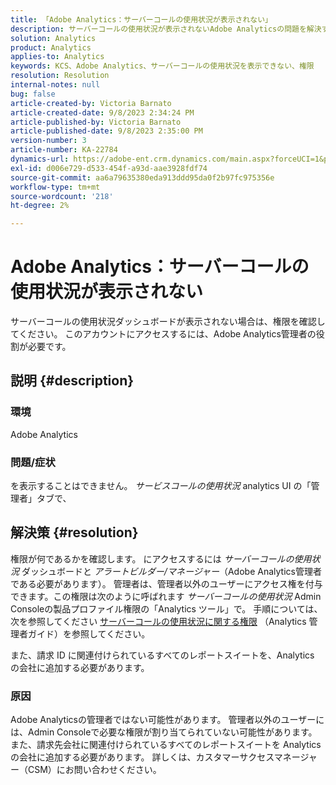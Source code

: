 ```yaml
---
title: 「Adobe Analytics：サーバーコールの使用状況が表示されない」
description: サーバーコールの使用状況が表示されないAdobe Analyticsの問題を解決する方法を説明します。 権限を確認します。
solution: Analytics
product: Analytics
applies-to: Analytics
keywords: KCS、Adobe Analytics、サーバーコールの使用状況を表示できない、権限
resolution: Resolution
internal-notes: null
bug: false
article-created-by: Victoria Barnato
article-created-date: 9/8/2023 2:34:24 PM
article-published-by: Victoria Barnato
article-published-date: 9/8/2023 2:35:00 PM
version-number: 3
article-number: KA-22784
dynamics-url: https://adobe-ent.crm.dynamics.com/main.aspx?forceUCI=1&pagetype=entityrecord&etn=knowledgearticle&id=4532a7c9-544e-ee11-be6e-6045bd006c82
exl-id: d006e729-d533-454f-a93d-aae3928fdf74
source-git-commit: aa6a79635380eda913ddd95da0f2b97fc975356e
workflow-type: tm+mt
source-wordcount: '218'
ht-degree: 2%

---
```


# Adobe Analytics：サーバーコールの使用状況が表示されない


サーバーコールの使用状況ダッシュボードが表示されない場合は、権限を確認してください。 このアカウントにアクセスするには、Adobe Analytics管理者の役割が必要です。

## 説明 {#description}


### 環境

Adobe Analytics

### 問題/症状

を表示することはできません。 *サービスコールの使用状況* analytics UI の「管理者」タブで、


## 解決策 {#resolution}


権限が何であるかを確認します。 にアクセスするには *サーバーコールの使用状況* ダッシュボードと *アラートビルダー/マネージャー*（Adobe Analytics管理者である必要があります）。 管理者は、管理者以外のユーザーにアクセス権を付与できます。この権限は次のように呼ばれます *サーバーコールの使用状況* Admin Consoleの製品プロファイル権限の「Analytics ツール」で。 手順については、次を参照してください [サーバーコールの使用状況に関する権限](https://experienceleague.adobe.com/docs/analytics/admin/admin-tools/server-call-usage/overage-overview.html?lang=en#section_FCC58EB635954A32990D4E67B52B4369) （Analytics 管理者ガイド）を参照してください。

また、請求 ID に関連付けられているすべてのレポートスイートを、Analytics の会社に追加する必要があります。

### 原因

Adobe Analyticsの管理者ではない可能性があります。 管理者以外のユーザーには、Admin Consoleで必要な権限が割り当てられていない可能性があります。 また、請求先会社に関連付けられているすべてのレポートスイートを Analytics の会社に追加する必要があります。 詳しくは、カスタマーサクセスマネージャー（CSM）にお問い合わせください。
